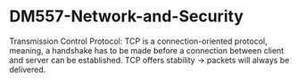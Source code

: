 # DM557-Network-and-Security
Transmission Control Protocol: TCP is a connection-oriented protocol, meaning, a handshake has to be made before a connection between client and server can be established. TCP offers stability -> packets will always be delivered.

